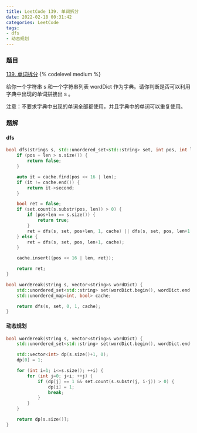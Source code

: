 ```yaml
---
title: LeetCode 139. 单词拆分
date: 2022-02-18 00:31:42
categories: LeetCode
tags:
- dfs
- 动态规划
---
```


### 题目
[139. 单词拆分](https://leetcode-cn.com/problems/word-break/)
{% codelevel medium %}

给你一个字符串 s 和一个字符串列表 wordDict 作为字典。请你判断是否可以利用字典中出现的单词拼接出 s 。

注意：不要求字典中出现的单词全部都使用，并且字典中的单词可以重复使用。

<!-- more -->

### 题解
#### dfs
``` cpp
bool dfs(string& s, std::unordered_set<std::string> set, int pos, int len, std::unordered_map<int, bool>& cache) {
    if (pos + len > s.size()) {
        return false;
    }

    auto it = cache.find(pos << 16 | len);
    if (it != cache.end()) {
        return it->second;
    }

    bool ret = false;
    if (set.count(s.substr(pos, len)) > 0) {
        if (pos+len == s.size()) {
            return true;
        }
        ret = dfs(s, set, pos+len, 1, cache) || dfs(s, set, pos, len+1, cache);
    } else {
        ret = dfs(s, set, pos, len+1, cache);
    }

    cache.insert({pos << 16 | len, ret});

    return ret;
}

bool wordBreak(string s, vector<string>& wordDict) {
    std::unordered_set<std::string> set(wordDict.begin(), wordDict.end());
    std::unordered_map<int, bool> cache;

    return dfs(s, set, 0, 1, cache);
}
```

#### 动态规划
``` cpp
bool wordBreak(string s, vector<string>& wordDict) {
    std::unordered_set<std::string> set(wordDict.begin(), wordDict.end());

    std::vector<int> dp(s.size()+1, 0);
    dp[0] = 1;

    for (int i=1; i<=s.size(); ++i) {
        for (int j=0; j<i; ++j) {
            if (dp[j] == 1 && set.count(s.substr(j, i-j)) > 0) {
                dp[i] = 1;
                break;
            }
        }
    }

    return dp[s.size()];
}
```
